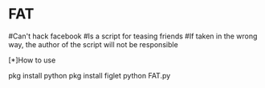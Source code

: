 # FAT
#Can't hack facebook
#Is a script for teasing friends
#If taken in the wrong way, the author of the script will not be responsible

[*]How to use

pkg install python
pkg install figlet
python FAT.py
